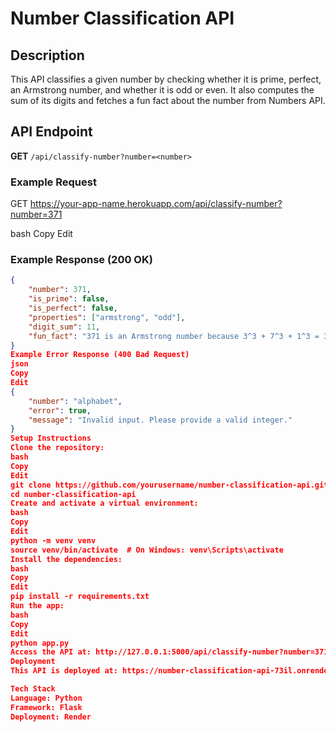 # Number Classification API

## Description
This API classifies a given number by checking whether it is prime, perfect, an Armstrong number, and whether it is odd or even. It also computes the sum of its digits and fetches a fun fact about the number from Numbers API.

## API Endpoint
**GET** `/api/classify-number?number=<number>`

### Example Request
GET https://your-app-name.herokuapp.com/api/classify-number?number=371

bash
Copy
Edit

### Example Response (200 OK)
```json
{
    "number": 371,
    "is_prime": false,
    "is_perfect": false,
    "properties": ["armstrong", "odd"],
    "digit_sum": 11,
    "fun_fact": "371 is an Armstrong number because 3^3 + 7^3 + 1^3 = 371"
}
Example Error Response (400 Bad Request)
json
Copy
Edit
{
    "number": "alphabet",
    "error": true,
    "message": "Invalid input. Please provide a valid integer."
}
Setup Instructions
Clone the repository:
bash
Copy
Edit
git clone https://github.com/yourusername/number-classification-api.git
cd number-classification-api
Create and activate a virtual environment:
bash
Copy
Edit
python -m venv venv
source venv/bin/activate  # On Windows: venv\Scripts\activate
Install the dependencies:
bash
Copy
Edit
pip install -r requirements.txt
Run the app:
bash
Copy
Edit
python app.py
Access the API at: http://127.0.0.1:5000/api/classify-number?number=371
Deployment
This API is deployed at: https://number-classification-api-73il.onrender.com

Tech Stack
Language: Python
Framework: Flask
Deployment: Render
